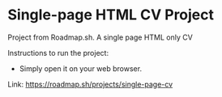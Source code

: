 # Single-page HTML CV Project
Project from Roadmap.sh. A single page HTML only CV

Instructions to run the project:
- Simply open it on your web browser.

Link: https://roadmap.sh/projects/single-page-cv
